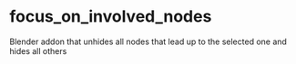 focus_on_involved_nodes
=======================

Blender addon that unhides all nodes that lead up to the selected one and hides all others
